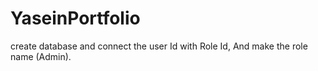 # YaseinPortfolio

create database and connect the user Id with Role Id, And make the role name (Admin).


